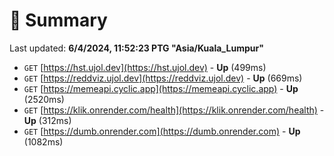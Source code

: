 # 📖 Summary
Last updated: **6/4/2024, 11:52:23 PTG "Asia/Kuala_Lumpur"**

- `GET` [https://hst.ujol.dev](https://hst.ujol.dev) - **Up** (499ms)
- `GET` [https://reddviz.ujol.dev](https://reddviz.ujol.dev) - **Up** (669ms)
- `GET` [https://memeapi.cyclic.app](https://memeapi.cyclic.app) - **Up** (2520ms)
- `GET` [https://klik.onrender.com/health](https://klik.onrender.com/health) - **Up** (312ms)
- `GET` [https://dumb.onrender.com](https://dumb.onrender.com) - **Up** (1082ms)
